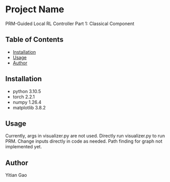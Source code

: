 # Project Name

PRM-Guided Local RL Controller Part 1: Classical Component

## Table of Contents

- [Installation](#installation)
- [Usage](#usage)
- [Author](#Author)

## Installation

- python 3.10.5
- torch 2.2.1
- numpy 1.26.4
- matplotlib 3.8.2

## Usage

Currently, args in visualizer.py are not used. Directly run visualizer.py to run PRM. Change inputs directly in code as needed. Path finding for graph not implemented yet.

## Author

Yitian Gao